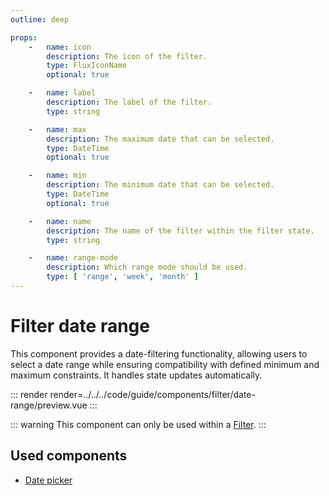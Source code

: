 ```yaml
---
outline: deep

props:
    -   name: icon
        description: The icon of the filter.
        type: FluxIconName
        optional: true

    -   name: label
        description: The label of the filter.
        type: string

    -   name: max
        description: The maximum date that can be selected.
        type: DateTime
        optional: true

    -   name: min
        description: The minimum date that can be selected.
        type: DateTime
        optional: true

    -   name: name
        description: The name of the filter within the filter state.
        type: string

    -   name: range-mode
        description: Which range mode should be used.
        type: [ 'range', 'week', 'month' ]
---
```


# Filter date range

This component provides a date-filtering functionality, allowing users to select a date range while ensuring compatibility with defined minimum and maximum constraints. It handles state updates automatically.

::: render
render=../../../code/guide/components/filter/date-range/preview.vue
:::

::: warning
This component can only be used within a [Filter](./index).
:::

<FrontmatterDocs/>

## Used components

- [Date picker](../date-picker)
